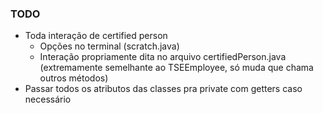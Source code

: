 ### TODO

- Toda interação de certified person
  - Opções no terminal (scratch.java)
  - Interação propriamente dita no arquivo certifiedPerson.java (extremamente semelhante ao TSEEmployee, só muda que chama outros métodos)
- Passar todos os atributos das classes pra private com getters caso necessário

